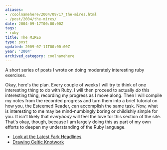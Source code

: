 ```yaml
---
aliases:
- /coolnamehere/2004/09/17_the-mires.html
- /post/2004/the-mires/
date: 2004-09-17T00:00:00Z
tags:
- ruby
title: The MIRES
type: post
updated: 2009-07-11T00:00:00Z
year: '2004'
archived_category: coolnamehere
---
```

A short series of posts I wrote on doing moderately interesting ruby exercises.
<!-- TEASER_END -->

Okay, here's the plan. Every couple of weeks I will try to think of one
interesting thing to do with Ruby. I will then proceed to actually *do*
this interesting thing, recording my progress as I move along. Then I will
compile my notes from the recorded progress and turn them into a brief
tutorial on how you, the Esteemed Reader, can accomplish the same task. 
Now, what is interesting to me may be mind-numbingly boring or childishly 
simple for you. It isn't likely that *everybody* will feel the love
for this section of the site. That's okay, though, because I am largely
doing this as part of my own efforts to deepen my understanding of the
Ruby language.

* [Look at the Latest Fark Headlines](/post/2004/look-at-the-latest-fark-headlines/)
* [Drawing Celtic Knotwork](/post/2004/drawing-celtic-knotwork/)
